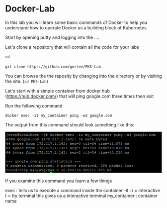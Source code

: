 # Docker-Lab
In this lab you will learn some basic commands of Docker to help you understand how to operate Docker as a building block of Kubernetes.

Start by opening putty and logging into the ....

Let's clone a repository that will contain all the code for your labs

    cd

    git clone https://github.com/gortee/PKS-Lab

You can browse the the reposity by changing into the directory or by visiting the site.  (`cd PKS-Lab`)

Let's start with a simple container from docker hub (https://hub.docker.com/) that will ping google.com three times then exit

Run the following command:

    docker exec -it my_container ping -w3 google.com

The output from this command should look something like this:

![DockerOutput](https://github.com/gortee/pictures/blob/master/D1.png)

If you examine this command you learn a few things 

exec : tells us to execute a command inside the container
-it : i = interactive t = tty terminal this gives us a interactive terminal
my_container : container name
